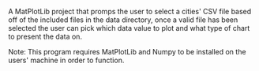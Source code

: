 A MatPlotLib project that promps the user to select a cities' CSV file based off of the included files in the data directory, once a valid file has been selected the user can pick which data value to plot and what type of chart to present the data on.

Note: This program requires MatPlotLib and Numpy to be installed on the users' machine in order to function.
